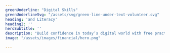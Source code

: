 ```yaml
---
greenUnderline: "Digital Skills"
greenUnderlineSvg: "/assets/svg/green-line-under-text-volunteer.svg"
heading: 'and Literacy' 
heading2: ''
heroSubtitle: ''
description: "Build confidence in today’s digital world with free practical training and guided projects."
image: "/assets/images/financial/hero.png"

---
```

